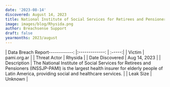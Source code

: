 ```yaml
---
date: '2023-08-14'
discovered: August 14, 2023
title: National Institute of Social Services for Retirees and Pensioners
image: images/blog/Rhysida.png
author: Breachsense Support
draft: false
yearmonths: 2023/august
---
```


| Data Breach Report------------:     |:-------------:    | :-----:|
| Victim      | pami.org.ar      | 
| Threat Actor      | Rhysida      | 
| Date Discovered      | Aug 14, 2023      | 
| Description      | The National Institute of Social Services for Retirees and Pensioners (INSSJP-PAMI) is the largest health insurer for elderly people of Latin America, providing social and healthcare services.      | 
| Leak Size      | Unknown      | 

